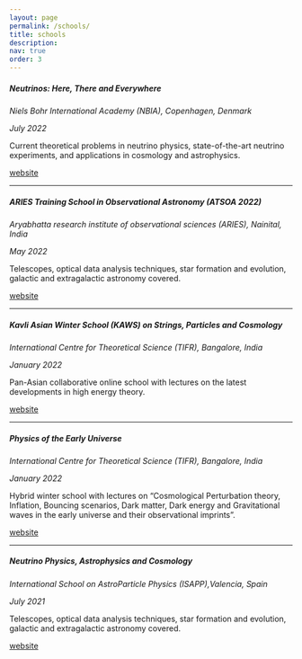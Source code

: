 ```yaml
---
layout: page
permalink: /schools/
title: schools
description: 
nav: true
order: 3
---
```

##### **Neutrinos: Here, There and Everywhere**  
*Niels Bohr International Academy (NBIA), Copenhagen, Denmark*

*July 2022* 

Current theoretical problems in neutrino physics, state-of-the-art neutrino experiments, and applications in cosmology and astrophysics.

[website]([https://academy.neuromatch.io/](https://indico.nbi.ku.dk/event/1731/))

---
##### **ARIES Training School in Observational Astronomy (ATSOA 2022)**  
*Aryabhatta research institute of observational sciences (ARIES), Nainital, India*

*May 2022* 

Telescopes, optical data analysis techniques, star formation and evolution, galactic and extragalactic astronomy covered.

[website](https://www.aries.res.in/atsoa2022/)

---
##### **Kavli Asian Winter School (KAWS) on Strings, Particles and Cosmology**  
*International Centre for Theoretical Science (TIFR), Bangalore, India*

*January 2022* 

Pan-Asian collaborative online school with lectures on the latest developments in high energy theory. 

[website](https://www.icts.res.in/program/kaws2022)

---
##### **Physics of the Early Universe**  
*International Centre for Theoretical Science (TIFR), Bangalore, India*

*January 2022* 

Hybrid winter school with lectures on “Cosmological Perturbation theory, Inflation, Bouncing scenarios, Dark matter, Dark energy and Gravitational waves in the early universe and their observational imprints”.

[website](https://www.icts.res.in/program/peu2022)

---
##### **Neutrino Physics, Astrophysics and Cosmology**  
*International School on AstroParticle Physics (ISAPP),Valencia, Spain*

*July 2021* 

Telescopes, optical data analysis techniques, star formation and evolution, galactic and extragalactic astronomy covered.

[website](https://isapp2020vlc.astroparticles.es/)
